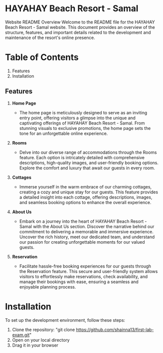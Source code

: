 # HAYAHAY Beach Resort - Samal
 Website README
Overview
Welcome to the README file for the HAYAHAY Beach Resort - Samal
 website. This document provides an overview of the structure, features, and important details related to the development and maintenance of the resort's online presence.

# Table of Contents
1. Features
2. Installation

## Features
1. **Home Page**
   - The home page is meticulously designed to serve as an inviting entry point, offering visitors a glimpse into the unique and captivating offerings of HAYAHAY Beach Resort - Samal. From stunning visuals to exclusive promotions, the home page sets the tone for an unforgettable online experience.

2. **Rooms**
   - Delve into our diverse range of accommodations through the Rooms feature. Each option is intricately detailed with comprehensive descriptions, high-quality images, and user-friendly booking options. Explore the comfort and luxury that await our guests in every room.

3. **Cottages**
   - Immerse yourself in the warm embrace of our charming cottages, creating a cozy and unique stay for our guests. This feature provides a detailed insight into each cottage, offering descriptions, images, and seamless booking options to enhance the overall experience.

4. **About Us**
   - Embark on a journey into the heart of HAYAHAY Beach Resort - Samal with the About Us section. Discover the narrative behind our commitment to delivering a memorable and immersive experience. Uncover the rich history, meet our dedicated team, and understand our passion for creating unforgettable moments for our valued guests.

5. **Reservation**
   - Facilitate hassle-free booking experiences for our guests through the Reservation feature. This secure and user-friendly system allows visitors to effortlessly make reservations, check availability, and manage their bookings with ease, ensuring a seamless and enjoyable planning process.

# Installation
To set up the development environment, follow these steps:
1. Clone the repository: "git clone https://github.com/shainna13/first-lab-exam.git"
2. Open on your local directory
3. Drag it in your browser

